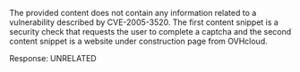 The provided content does not contain any information related to a vulnerability described by CVE-2005-3520. The first content snippet is a security check that requests the user to complete a captcha and the second content snippet is a website under construction page from OVHcloud.

Response: UNRELATED